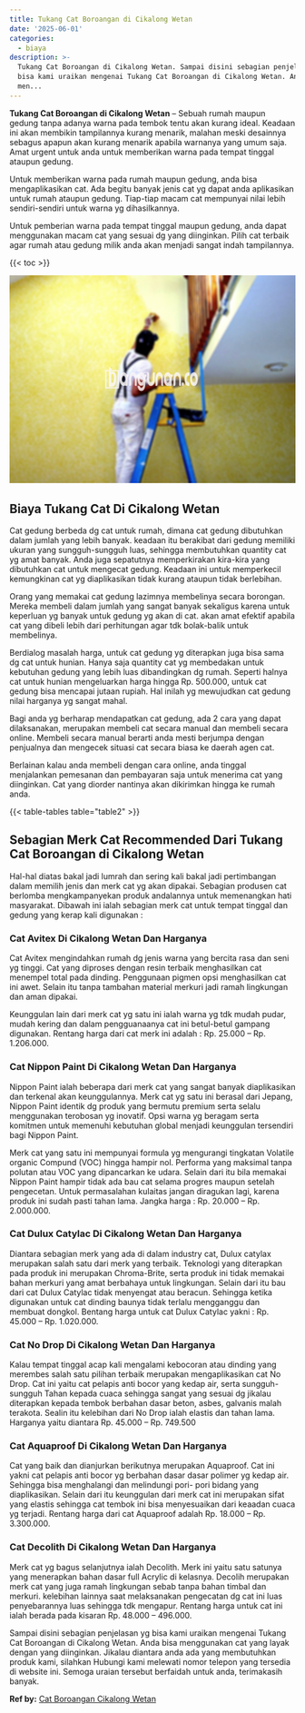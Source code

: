 ```yaml
---
title: Tukang Cat Boroangan di Cikalong Wetan
date: '2025-06-01'
categories:
  - biaya
description: >-
  Tukang Cat Boroangan di Cikalong Wetan. Sampai disini sebagian penjelasan yg
  bisa kami uraikan mengenai Tukang Cat Boroangan di Cikalong Wetan. Anda bisa
  men...
---
```


**Tukang Cat Boroangan di Cikalong Wetan** – Sebuah rumah maupun gedung tanpa adanya warna pada tembok tentu akan kurang ideal. Keadaan ini akan membikin tampilannya kurang menarik, malahan meski desainnya sebagus apapun akan kurang menarik apabila warnanya yang umum saja. Amat urgent untuk anda untuk memberikan warna pada tempat tinggal ataupun gedung.

Untuk memberikan warna pada rumah maupun gedung, anda bisa mengaplikasikan cat. Ada begitu banyak jenis cat yg dapat anda aplikasikan untuk rumah ataupun gedung. Tiap-tiap macam cat mempunyai nilai lebih sendiri-sendiri untuk warna yg dihasilkannya.

Untuk pemberian warna pada tempat tinggal maupun gedung, anda dapat menggunakan macam cat yang sesuai dg yang diinginkan. Pilih cat terbaik agar rumah atau gedung milik anda akan menjadi sangat indah tampilannya.

{{< toc >}}

![Tukang Cat Boroangan di Cikalong Wetan](/images/jasa-cat-murah25.png)

## Biaya Tukang Cat Di Cikalong Wetan

Cat gedung berbeda dg cat untuk rumah, dimana cat gedung dibutuhkan dalam jumlah yang lebih banyak. keadaan itu berakibat dari gedung memiliki ukuran yang sungguh-sungguh luas, sehingga membutuhkan quantity cat yg amat banyak. Anda juga sepatutnya memperkirakan kira-kira yang dibutuhkan cat untuk mengecat gedung. Keadaan ini untuk memperkecil kemungkinan cat yg diaplikasikan tidak kurang ataupun tidak berlebihan.

Orang yang memakai cat gedung lazimnya membelinya secara borongan. Mereka membeli dalam jumlah yang sangat banyak sekaligus karena untuk keperluan yg banyak untuk gedung yg akan di cat. akan amat efektif apabila cat yang dibeli lebih dari perhitungan agar tdk bolak-balik untuk membelinya.

Berdialog masalah harga, untuk cat gedung yg diterapkan juga bisa sama dg cat untuk hunian. Hanya saja quantity cat yg membedakan untuk kebutuhan gedung yang lebih luas dibandingkan dg rumah. Seperti halnya cat untuk hunian mengeluarkan harga hingga Rp. 500.000, untuk cat gedung bisa mencapai jutaan rupiah. Hal inilah yg mewujudkan cat gedung nilai harganya yg sangat mahal.

Bagi anda yg berharap mendapatkan cat gedung, ada 2 cara yang dapat dilaksanakan, merupakan membeli cat secara manual dan membeli secara online. Membeli secara manual berarti anda mesti berjumpa dengan penjualnya dan mengecek situasi cat secara biasa ke daerah agen cat.

Berlainan kalau anda membeli dengan cara online, anda tinggal menjalankan pemesanan dan pembayaran saja untuk menerima cat yang diinginkan. Cat yang diorder nantinya akan dikirimkan hingga ke rumah anda.

{{< table-tables table="table2" >}}

## Sebagian Merk Cat Recommended Dari Tukang Cat Boroangan di Cikalong Wetan

Hal-hal diatas bakal jadi lumrah dan sering kali bakal jadi pertimbangan dalam memilih jenis dan merk cat yg akan dipakai. Sebagian produsen cat berlomba mengkampanyekan produk andalannya untuk memenangkan hati masyarakat. Dibawah ini ialah sebagian merk cat untuk tempat tinggal dan gedung yang kerap kali digunakan :

### Cat Avitex Di Cikalong Wetan Dan Harganya

Cat Avitex mengindahkan rumah dg jenis warna yang bercita rasa dan seni yg tinggi. Cat yang diproses dengan resin terbaik menghasilkan cat menempel total pada dinding. Penggunaan pigmen opsi menghasilkan cat ini awet. Selain itu tanpa tambahan material merkuri jadi ramah lingkungan dan aman dipakai.

Keunggulan lain dari merk cat yg satu ini ialah warna yg tdk mudah pudar, mudah kering dan dalam pengguanaanya cat ini betul-betul gampang digunakan. Rentang harga dari cat merk ini adalah : Rp. 25.000 – Rp. 1.206.000.

### Cat Nippon Paint Di Cikalong Wetan Dan Harganya

Nippon Paint ialah beberapa dari merk cat yang sangat banyak diaplikasikan dan terkenal akan keunggulannya. Merk cat yg satu ini berasal dari Jepang, Nippon Paint identik dg produk yang bermutu premium serta selalu menggunakan terobosan yg inovatif. Opsi warna yg beragam serta komitmen untuk memenuhi kebutuhan global menjadi keunggulan tersendiri bagi Nippon Paint.

Merk cat yang satu ini mempunyai formula yg mengurangi tingkatan Volatile organic Compund (VOC) hingga hampir nol. Performa yang maksimal tanpa polutan atau VOC yang dipancarkan ke udara. Selain dari itu bila memakai Nippon Paint hampir tidak ada bau cat selama progres maupun setelah pengecetan. Untuk permasalahan kulaitas jangan diragukan lagi, karena produk ini sudah pasti tahan lama. Jangka harga : Rp. 20.000 – Rp. 2.000.000.

### Cat Dulux Catylac Di Cikalong Wetan Dan Harganya

Diantara sebagian merk yang ada di dalam industry cat, Dulux catylax merupakan salah satu dari merk yang terbaik. Teknologi yang diterapkan pada produk ini merupakan Chroma-Brite, serta produk ini tidak memakai bahan merkuri yang amat berbahaya untuk lingkungan. Selain dari itu bau dari cat Dulux Catylac tidak menyengat atau beracun. Sehingga ketika digunakan untuk cat dinding baunya tidak terlalu mengganggu dan membuat dongkol. Bentang harga untuk cat Dulux Catylac yakni : Rp. 45.000 – Rp. 1.020.000.

### Cat No Drop Di Cikalong Wetan Dan Harganya

Kalau tempat tinggal acap kali mengalami kebocoran atau dinding yang merembes salah satu pilihan terbaik merupakan mengaplikasikan cat No Drop. Cat ini yaitu cat pelapis anti bocor yang kedap air, serta sungguh-sungguh Tahan kepada cuaca sehingga sangat yang sesuai dg jikalau diterapkan kepada tembok berbahan dasar beton, asbes, galvanis malah terakota. Sealin itu kelebihan dari No Drop ialah elastis dan tahan lama. Harganya yaitu diantara Rp. 45.000 – Rp. 749.500

### Cat Aquaproof Di Cikalong Wetan Dan Harganya

Cat yang baik dan dianjurkan berikutnya merupakan Aquaproof. Cat ini yakni cat pelapis anti bocor yg berbahan dasar dasar polimer yg kedap air. Sehingga bisa menghalangi dan melindungi pori- pori bidang yang diaplikasikan. Selain dari itu keunggulan dari merk cat ini merupakan sifat yang elastis sehingga cat tembok ini bisa menyesuaikan dari keaadan cuaca yg terjadi. Rentang harga dari cat Aquaproof adalah Rp. 18.000 – Rp. 3.300.000.

### Cat Decolith Di Cikalong Wetan Dan Harganya

Merk cat yg bagus selanjutnya ialah Decolith. Merk ini yaitu satu satunya yang menerapkan bahan dasar full Acrylic di kelasnya. Decolih merupakan merk cat yang juga ramah lingkungan sebab tanpa bahan timbal dan merkuri. kelebihan lainnya saat melaksanakan pengecatan dg cat ini luas penyebarannya luas sehingga tdk mengapur. Rentang harga untuk cat ini ialah berada pada kisaran Rp. 48.000 – 496.000.

Sampai disini sebagian penjelasan yg bisa kami uraikan mengenai Tukang Cat Boroangan di Cikalong Wetan. Anda bisa menggunakan cat yang layak dengan yang diinginkan. Jikalau diantara anda ada yang membutuhkan produk kami, silahkan Hubungi kami melewati nomor telepon yang tersedia di website ini. Semoga uraian tersebut berfaidah untuk anda, terimakasih banyak.

**Ref by:** [Cat Boroangan Cikalong Wetan](https://id.wikipedia.org/wiki/Cat)
